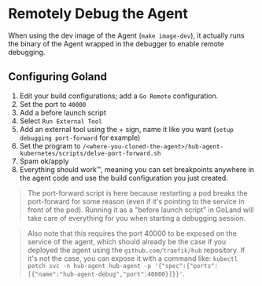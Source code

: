# Remotely Debug the Agent

When using the dev image of the Agent (`make image-dev`), it actually runs the binary of the Agent wrapped in the
debugger to enable remote debugging.

## Configuring Goland

1. Edit your build configurations; add a `Go Remote` configuration.
2. Set the port to `40000`
3. Add a before launch script
4. Select `Run External Tool`
5. Add an external tool using the + sign, name it like you want (`setup debugging port-forward` for example)
6. Set the program to `/<where-you-cloned-the-agent>/hub-agent-kubernetes/scripts/delve-port-forward.sh`
7. Spam ok/apply
8. Everything should work™, meaning you can set breakpoints anywhere in the agent code and use the build configuration
   you just created.

> The port-forward script is here because restarting a pod breaks the port-forward for some reason (even if it's pointing to the service in front of the pod). Running it as a "before launch script" in GoLand will take care of everything for you when starting a debugging session.

> Also note that this requires the port 40000 to be exposed on the service of the agent, which should already be the case if you deployed the agent using the `github.com/traefik/hub` repository. If it's not the case, you can expose it with a command like: `kubectl patch svc -n hub-agent hub-agent -p '{"spec":{"ports":[{"name":"hub-agent-debug","port":40000}]}}'`.
